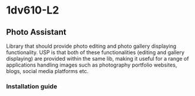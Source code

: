 # 1dv610-L2

## Photo Assistant

Library that should provide photo editing and photo gallery displaying functionality. USP is that both of these functionalities (editing and gallery displaying) are provided within the same lib, making it useful for a range of applications handling images such as photography portfolio websites, blogs, social media platforms etc.

### Installation guide
